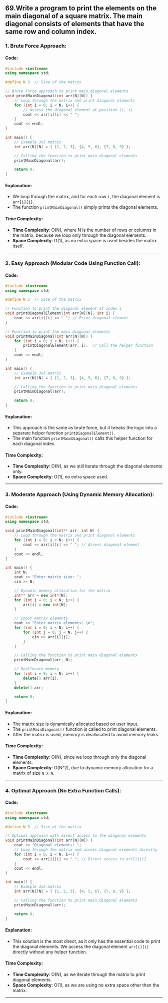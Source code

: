 ## 69.Write a program to print the elements on the main diagonal of a square matrix. The main diagonal consists of elements that have the same row and column index.

### **1. Brute Force Approach**:

#### Code:

```cpp
#include <iostream>
using namespace std;

#define N 3  // Size of the matrix

// Brute Force approach to print main diagonal elements
void printMainDiagonal(int arr[N][N]) {
    // Loop through the matrix and print diagonal elements
    for (int i = 0; i < N; i++) {
        // Access the diagonal element at position (i, i)
        cout << arr[i][i] << " ";
    }
    cout << endl;
}

int main() {
    // Example 3x3 matrix
    int arr[N][N] = { {1, 2, 3}, {4, 5, 6}, {7, 8, 9} };

    // Calling the function to print main diagonal elements
    printMainDiagonal(arr);

    return 0;
}
```

#### Explanation:
- We loop through the matrix, and for each row `i`, the diagonal element is `arr[i][i]`.
- The function `printMainDiagonal()` simply prints the diagonal elements.

#### Time Complexity:
- **Time Complexity**: O(N), where N is the number of rows or columns in the matrix, because we loop only through the diagonal elements.
- **Space Complexity**: O(1), as no extra space is used besides the matrix itself.

---

### **2. Easy Approach (Modular Code Using Function Call)**:

#### Code:

```cpp
#include <iostream>
using namespace std;

#define N 3  // Size of the matrix

// Function to print the diagonal element at index i
void printDiagonalElement(int arr[N][N], int i) {
    cout << arr[i][i] << " "; // Print diagonal element
}

// Function to print the main diagonal elements
void printMainDiagonal(int arr[N][N]) {
    for (int i = 0; i < N; i++) {
        printDiagonalElement(arr, i);  // Call the helper function
    }
    cout << endl;
}

int main() {
    // Example 3x3 matrix
    int arr[N][N] = { {1, 2, 3}, {4, 5, 6}, {7, 8, 9} };

    // Calling the function to print main diagonal elements
    printMainDiagonal(arr);

    return 0;
}
```

#### Explanation:
- This approach is the same as brute force, but it breaks the logic into a separate helper function `printDiagonalElement()`.
- The main function `printMainDiagonal()` calls this helper function for each diagonal index.

#### Time Complexity:
- **Time Complexity**: O(N), as we still iterate through the diagonal elements only.
- **Space Complexity**: O(1), no extra space used.

---

### **3. Moderate Approach (Using Dynamic Memory Allocation)**:

#### Code:

```cpp
#include <iostream>
using namespace std;

void printMainDiagonal(int** arr, int N) {
    // Loop through the matrix and print diagonal elements
    for (int i = 0; i < N; i++) {
        cout << arr[i][i] << " "; // Access diagonal element
    }
    cout << endl;
}

int main() {
    int N;
    cout << "Enter matrix size: ";
    cin >> N;

    // Dynamic memory allocation for the matrix
    int** arr = new int*[N];
    for (int i = 0; i < N; i++) {
        arr[i] = new int[N];
    }

    // Input matrix elements
    cout << "Enter matrix elements: \n";
    for (int i = 0; i < N; i++) {
        for (int j = 0; j < N; j++) {
            cin >> arr[i][j];
        }
    }

    // Calling the function to print main diagonal elements
    printMainDiagonal(arr, N);

    // Deallocate memory
    for (int i = 0; i < N; i++) {
        delete[] arr[i];
    }
    delete[] arr;

    return 0;
}
```

#### Explanation:
- The matrix size is dynamically allocated based on user input.
- The `printMainDiagonal()` function is called to print diagonal elements.
- After the matrix is used, memory is deallocated to avoid memory leaks.

#### Time Complexity:
- **Time Complexity**: O(N), since we loop through only the diagonal elements.
- **Space Complexity**: O(N^2), due to dynamic memory allocation for a matrix of size `N x N`.

---

### **4. Optimal Approach (No Extra Function Calls)**:

#### Code:

```cpp
#include <iostream>
using namespace std;

#define N 3  // Size of the matrix

// Optimal approach with direct access to the diagonal elements
void printMainDiagonal(int arr[N][N]) {
    cout << "Diagonal elements: ";
    // Loop through the matrix and access diagonal elements directly
    for (int i = 0; i < N; i++) {
        cout << arr[i][i] << " "; // Direct access to arr[i][i]
    }
    cout << endl;
}

int main() {
    // Example 3x3 matrix
    int arr[N][N] = { {1, 2, 3}, {4, 5, 6}, {7, 8, 9} };

    // Calling the function to print main diagonal elements
    printMainDiagonal(arr);

    return 0;
}
```

#### Explanation:
- This solution is the most direct, as it only has the essential code to print the diagonal elements. We access the diagonal element `arr[i][i]` directly without any helper function.
  
#### Time Complexity:
- **Time Complexity**: O(N), as we iterate through the matrix to print diagonal elements.
- **Space Complexity**: O(1), as we are using no extra space other than the matrix.

---
